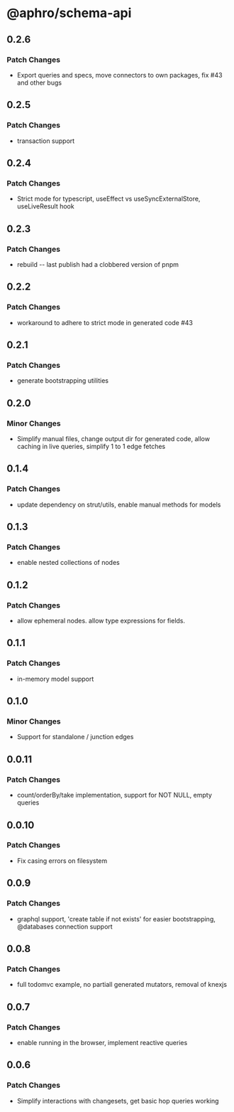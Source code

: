 # @aphro/schema-api

## 0.2.6

### Patch Changes

- Export queries and specs, move connectors to own packages, fix #43 and other bugs

## 0.2.5

### Patch Changes

- transaction support

## 0.2.4

### Patch Changes

- Strict mode for typescript, useEffect vs useSyncExternalStore, useLiveResult hook

## 0.2.3

### Patch Changes

- rebuild -- last publish had a clobbered version of pnpm

## 0.2.2

### Patch Changes

- workaround to adhere to strict mode in generated code #43

## 0.2.1

### Patch Changes

- generate bootstrapping utilities

## 0.2.0

### Minor Changes

- Simplify manual files, change output dir for generated code, allow caching in live queries, simplify 1 to 1 edge fetches

## 0.1.4

### Patch Changes

- update dependency on strut/utils, enable manual methods for models

## 0.1.3

### Patch Changes

- enable nested collections of nodes

## 0.1.2

### Patch Changes

- allow ephemeral nodes. allow type expressions for fields.

## 0.1.1

### Patch Changes

- in-memory model support

## 0.1.0

### Minor Changes

- Support for standalone / junction edges

## 0.0.11

### Patch Changes

- count/orderBy/take implementation, support for NOT NULL, empty queries

## 0.0.10

### Patch Changes

- Fix casing errors on filesystem

## 0.0.9

### Patch Changes

- graphql support, 'create table if not exists' for easier bootstrapping, @databases connection support

## 0.0.8

### Patch Changes

- full todomvc example, no partiall generated mutators, removal of knexjs

## 0.0.7

### Patch Changes

- enable running in the browser, implement reactive queries

## 0.0.6

### Patch Changes

- Simplify interactions with changesets, get basic hop queries working

